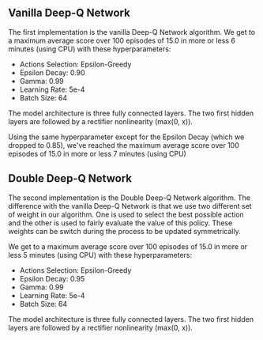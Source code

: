 ## Vanilla Deep-Q Network

The first implementation is the vanilla Deep-Q Network algorithm.
We get to a maximum average score over 100 episodes of 15.0 in more or less 6 minutes (using CPU) with these hyperparameters:
  * Actions Selection: Epsilon-Greedy
  * Epsilon Decay: 0.90
  * Gamma: 0.99
  * Learning Rate: 5e-4
  * Batch Size: 64

The model architecture is three fully connected layers. The two first hidden layers are followed by a rectifier nonlinearity (max(0, x)).

Using the same hyperparameter except for the Epsilon Decay (which we dropped to 0.85), we've reached the maximum average score over 100 episodes of 15.0 in more or less 7 minutes (using CPU)





## Double Deep-Q Network

The second implementation is the Double Deep-Q Network algorithm.
The difference with the vanilla Deep-Q Network is that we use two different set of weight in our algorithm. One is used to select the best possible action and the other is used to fairly evaluate the value of this policy. These weights can be switch during the process to be updated symmetrically.

We get to a maximum average score over 100 episodes of 15.0 in more or less 5 minutes (using CPU) with these hyperparameters:
  * Actions Selection: Epsilon-Greedy
  * Epsilon Decay: 0.95 
  * Gamma: 0.99
  * Learning Rate: 5e-4
  * Batch Size: 64
  
The model architecture is three fully connected layers. The two first hidden layers are followed by a rectifier nonlinearity (max(0, x)).
